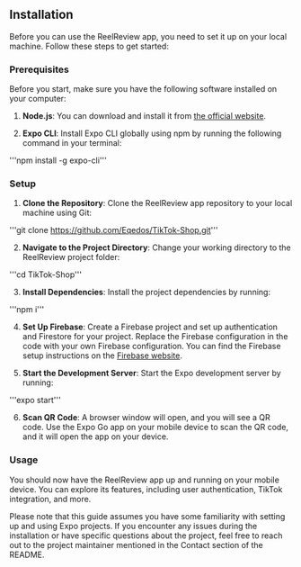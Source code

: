 ## Installation

Before you can use the ReelReview app, you need to set it up on your local machine. Follow these steps to get started:

### Prerequisites

Before you start, make sure you have the following software installed on your computer:

1. **Node.js**: You can download and install it from [the official website](https://nodejs.org/).

2. **Expo CLI**: Install Expo CLI globally using npm by running the following command in your terminal:

'''npm install -g expo-cli'''


### Setup

1. **Clone the Repository**: Clone the ReelReview app repository to your local machine using Git:

'''git clone https://github.com/Eqedos/TikTok-Shop.git'''


2. **Navigate to the Project Directory**: Change your working directory to the ReelReview project folder:

'''cd TikTok-Shop'''


3. **Install Dependencies**: Install the project dependencies by running:

'''npm i'''


4. **Set Up Firebase**: Create a Firebase project and set up authentication and Firestore for your project. Replace the Firebase configuration in the code with your own Firebase configuration. You can find the Firebase setup instructions on the [Firebase website](https://firebase.google.com/docs/web/setup).

5. **Start the Development Server**: Start the Expo development server by running:

'''expo start'''


6. **Scan QR Code**: A browser window will open, and you will see a QR code. Use the Expo Go app on your mobile device to scan the QR code, and it will open the app on your device.

### Usage

You should now have the ReelReview app up and running on your mobile device. You can explore its features, including user authentication, TikTok integration, and more.

Please note that this guide assumes you have some familiarity with setting up and using Expo projects. If you encounter any issues during the installation or have specific questions about the project, feel free to reach out to the project maintainer mentioned in the Contact section of the README.


